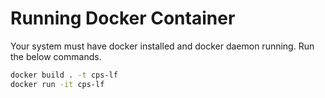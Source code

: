 # Running Docker Container

Your system must have docker installed and docker daemon running. Run the below commands.

```bash
docker build . -t cps-lf
docker run -it cps-lf
```
